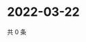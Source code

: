 # 2022-03-22

共 0 条

<!-- BEGIN WEIBO -->
<!-- 最后更新时间 Tue Mar 22 2022 00:02:19 GMT+0800 (China Standard Time) -->

<!-- END WEIBO -->
